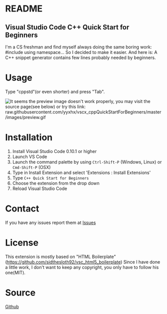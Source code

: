 # README
## Visual Studio Code C++ Quick Start for Beginners

I'm a CS freshman and find myself always doing the same boring work: #include <iostream> using namespace...
So I decided to make it easier. And here is:
A C++ snippet generator contains few lines probably needed by beginners.

# Usage
Type "cppstd"(or even shorter) and press "Tab".

![It seems the preview image doesn't work properly, you may visit the source page(see below) or try this link: raw.githubusercontent.com/yyxhx/vscx_cppQuickStartForBeginners/master/images/preview.gif](https://raw.githubusercontent.com/yyxhx/vscx_cppQuickStartForBeginners/master/images/preview.gif "Snippets Preview")

# Installation

1. Install Visual Studio Code 0.10.1 or higher
2. Launch VS Code
3. Launch the command palette by using `Ctrl-Shift-P` (Windows, Linux) or `Cmd-Shift-P` (OSX)
4. Type in Install Extension and select 'Extensions : Install Extensions'
5. Type `C++ Quick Start for Beginners`
6. Choose the extension from the drop down
7. Reload Visual Studio Code

# Contact
If you have any issues report them at [Issues](https://github.com/yyxhx/vscx_cppQuickStartForBeginners/issues)

# License
This extension is mostly based on "HTML Boilerplate" (https://github.com/sidthesloth92/vsc_html5_boilerplate)
Since I have done a little work, I don't want to keep any copyright, you only have to follow his one(MIT).

# Source
[Github](https://github.com/yyxhx/vscx_cppQuickStartForBeginners)

